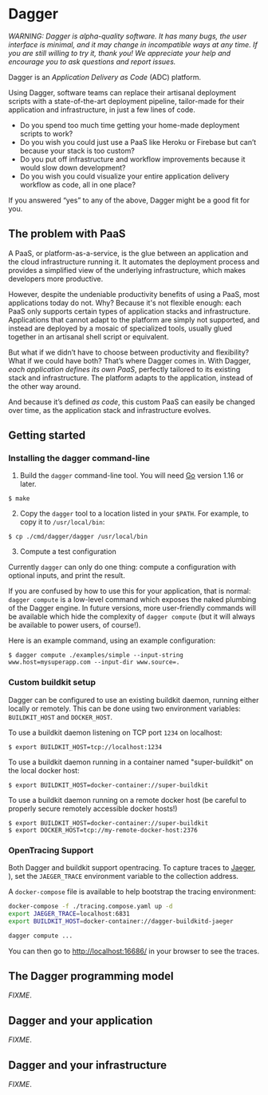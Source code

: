 # Dagger

*WARNING: Dagger is alpha-quality software. It has many bugs, the user interface is minimal, and it may change in incompatible ways at any time. If you are still willing to try it, thank you! We appreciate your help and encourage you to ask questions and report issues.*

Dagger is an *Application Delivery as Code* (ADC) platform.

Using Dagger, software teams can replace their artisanal deployment scripts with a state-of-the-art deployment pipeline, tailor-made for their application and infrastructure, in just a few lines of code.

- Do you spend too much time getting your home-made deployment scripts to work?
- Do you wish you could just use a PaaS like Heroku or Firebase but can’t because your stack is too custom?
- Do you put off infrastructure and workflow improvements because it would slow down development?
- Do you wish you could visualize your entire application delivery workflow as code, all in one place?

If you answered “yes” to any of the above, Dagger might be a good fit for you.

## The problem with PaaS

A PaaS, or platform-as-a-service, is the glue between an application and the cloud infrastructure running it. It automates the deployment process and provides a simplified view of the underlying infrastructure, which makes developers more productive.

However, despite the undeniable productivity benefits of using a PaaS, most applications today do not. Why? Because it's not flexible enough: each PaaS only supports certain types of application stacks and infrastructure. Applications that cannot adapt to the platform are simply not supported, and instead are deployed by a mosaic of specialized tools, usually glued together in an artisanal shell script or equivalent.

But what if we didn’t have to choose between productivity and flexibility? What if we could have both? That’s where Dagger comes in. With Dagger, *each application defines its own PaaS*, perfectly tailored to its existing stack and infrastructure. The platform adapts to the application, instead of the other way around.

And because it’s defined *as code*, this custom PaaS can easily be changed over time, as the application stack and infrastructure evolves.


## Getting started


### Installing the dagger command-line

1. Build the `dagger` command-line tool. You will need [Go](https://golang.org) version 1.16 or later.

```
$ make
```

2. Copy the `dagger` tool to a location listed in your `$PATH`. For example, to copy it to `/usr/local/bin`:

```
$ cp ./cmd/dagger/dagger /usr/local/bin
```

3. Compute a test configuration

Currently `dagger` can only do one thing: compute a configuration with optional inputs, and print the result.

If you are confused by how to use this for your application, that is normal: `dagger compute` is a low-level command
which exposes the naked plumbing of the Dagger engine. In future versions, more user-friendly commands will be available
which hide the complexity of `dagger compute` (but it will always be available to power users, of course!).

Here is an example command, using an example configuration:

```
$ dagger compute ./examples/simple --input-string www.host=mysuperapp.com --input-dir www.source=.
```

### Custom buildkit setup

Dagger can be configured to use an existing buildkit daemon, running either locally or remotely. This can be done using two environment variables: `BUILDKIT_HOST` and `DOCKER_HOST`.

To use a buildkit daemon listening on TCP port `1234` on localhost:

```
$ export BUILDKIT_HOST=tcp://localhost:1234
```

To use a buildkit daemon running in a container named "super-buildkit" on the local docker host:

```
$ export BUILDKIT_HOST=docker-container://super-buildkit
```

To use a buildkit daemon running on a remote docker host (be careful to properly secure remotely accessible docker hosts!)

```
$ export BUILDKIT_HOST=docker-container://super-buildkit
$ export DOCKER_HOST=tcp://my-remote-docker-host:2376
```

### OpenTracing Support

Both Dagger and buildkit support opentracing. To capture traces to
[Jaeger](https://github.com/jaegertracing/jaeger), ), set the `JAEGER_TRACE` environment variable to the collection address.

A `docker-compose` file is available to help bootstrap the tracing environment:

```sh
docker-compose -f ./tracing.compose.yaml up -d
export JAEGER_TRACE=localhost:6831
export BUILDKIT_HOST=docker-container://dagger-buildkitd-jaeger

dagger compute ...
```

You can then go to [http://localhost:16686/](http://localhost:16686/) in your browser to see the traces.


## The Dagger programming model

*FIXME*.

## Dagger and your application

*FIXME*.

## Dagger and your infrastructure

*FIXME*.
